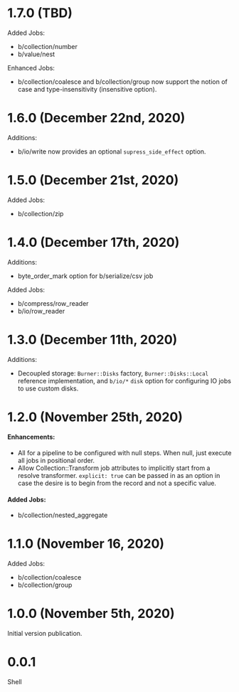 
# 1.7.0 (TBD)

Added Jobs:

* b/collection/number
* b/value/nest

Enhanced Jobs:

* b/collection/coalesce and b/collection/group now support the notion of case and type-insensitivity (insensitive option).

# 1.6.0 (December 22nd, 2020)

Additions:

* b/io/write now provides an optional `supress_side_effect` option.
# 1.5.0 (December 21st, 2020)

Added Jobs:

* b/collection/zip
# 1.4.0 (December 17th, 2020)

Additions:

* byte_order_mark option for b/serialize/csv job

Added Jobs:

* b/compress/row_reader
* b/io/row_reader
# 1.3.0 (December 11th, 2020)

Additions:

* Decoupled storage: `Burner::Disks` factory, `Burner::Disks::Local` reference implementation, and `b/io/*` `disk` option for configuring IO jobs to use custom disks.
# 1.2.0 (November 25th, 2020)

#### Enhancements:

* All for a pipeline to be configured with null steps.  When null, just execute all jobs in positional order.
* Allow Collection::Transform job attributes to implicitly start from a resolve transformer.  `explicit: true` can be passed in as an option in case the desire is to begin from the record and not a specific value.

#### Added Jobs:

* b/collection/nested_aggregate
# 1.1.0 (November 16, 2020)

Added Jobs:

* b/collection/coalesce
* b/collection/group

# 1.0.0 (November 5th, 2020)

Initial version publication.

# 0.0.1

Shell
